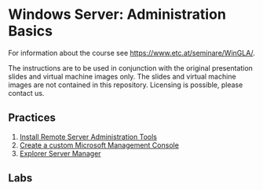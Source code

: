 # Windows Server: Administration Basics

For information about the course see <https://www.etc.at/seminare/WinGLA/>.

The instructions are to be used in conjunction with the original presentation slides and virtual machine images only. The slides and virtual machine images are not contained in this repository. Licensing is possible, please contact us.

## Practices

1. [Install Remote Server Administration Tools](Practices\Install-Remote-Server-Administration-Tools.md)
1. [Create a custom Microsoft Management Console](Practices\Create-a-custom-Microsoft-Management-Console.md)
1. [Explorer Server Manager](Practices\Explore-Server-Manager.md)

## Labs
